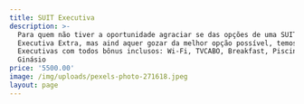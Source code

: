 ```yaml
---
title: SUIT Executiva
description: >-
  Para quem não tiver a oportunidade agraciar se das opções de uma SUIT
  Executiva Extra, mas aind aquer gozar da melhor opção possível, temos SUITs
  Executivas com todos bônus inclusos: Wi-Fi, TVCABO, Breakfast, Piscina e
  Ginásio
price: '5500.00'
image: /img/uploads/pexels-photo-271618.jpeg
layout: page
---
```


